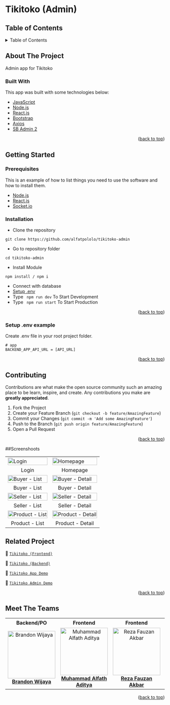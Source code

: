 # Tikitoko (Admin)

<!-- Logo -->

<!-- Table of Contents -->
## Table of Contents

<details>
  <summary>Table of Contents</summary>
  <ol>
    <li>
      <a href="#about-the-project">About The Project</a>
      <ul>
        <li><a href="#built-with">Built With</a></li>
      </ul>
    </li>
    <li>
      <a href="#getting-started">Getting Started</a>
      <ul>
        <li><a href="#prerequisites">Prerequisites</a></li>
        <li><a href="#requirements">Requirements</a></li>
        <li><a href="#installation">Installation</a></li>
        <li><a href="#setup-env-example">Setup .env example</a></li>
      </ul>
    </li>
    <li><a href="#contributing">Contributing</a></li>
    <li><a href="#screenshoots">Screenshoots</a></li>
    <li><a href="#related-project">Related Projects</a></li>
    <li><a href="#meet-the-teams">Meet The Teams</a></li>
  </ol>
</details>

<!-- About The Project -->
## About The Project
Admin app for Tikitoko

### Built With
This app was built with some technologies below:
- [JavaScript](https://www.javascript.com/)
- [Node.js](https://nodejs.org/en/)
- [React.js](https://reactjs.org/)
- [Bootstrap](https://getbootstrap.com/)
- [Axios](https://axios-http.com/)
- [SB Admin 2](https://startbootstrap.com/theme/sb-admin-2)

<p align="right">(<a href="#top">back to top</a>)</p>

<!-- Getting Started -->
## Getting Started

### Prerequisites

This is an example of how to list things you need to use the software and how to install them.

* [Node.js](https://nodejs.org/en/download/)
* [React.js](https://reactjs.org/docs/create-a-new-react-app.html)
* [Socket.io](https://socket.io/docs/v4/client-api/)

### Installation

- Clone the repository
```
git clone https://github.com/alfatpololo/tikitoko-admin
```
- Go to repository folder
```
cd tikitoko-admin
```
- Install Module
```
npm install / npm i
```
- Connect with database
- <a href="#setup-env-example">Setup .env</a>
- Type ` npm run dev` To Start Development
- Type ` npm run start` To Start Production

<p align="right">(<a href="#top">back to top</a>)</p>

### Setup .env example

Create .env file in your root project folder.

```env
# app
BACKEND_APP_API_URL = [API_URL]
```

<p align="right">(<a href="#top">back to top</a>)</p>

<!-- Contributing -->
## Contributing

Contributions are what make the open source community such an amazing place to be learn, inspire, and create. Any contributions you make are **greatly appreciated**.

1. Fork the Project
2. Create your Feature Branch (`git checkout -b feature/AmazingFeature`)
3. Commit your Changes (`git commit -m 'Add some AmazingFeature'`)
4. Push to the Branch (`git push origin feature/AmazingFeature`)
5. Open a Pull Request

<p align="right">(<a href="#top">back to top</a>)</p>

<!-- Screenshoots -->
##Screenshoots

<table>
  <tr>
    <td><image src="./documentation/login.png" alt="Login" width=100%></td>
    <td><image src="./documentation/home.png" alt="Homepage" width=100%></td>
  </tr>
  <tr>
      <td align="center">Login</td>
       <td align="center">Homepage</td>
  </tr>

  <tr>
    <td><image src="./documentation/buyer-list.png" alt="Buyer - List" width=100%></td>
    <td><image src="./documentation/buyer-detail.png" alt="Buyer - Detail" width=100%></td>
  </tr>
  <tr>
      <td align="center">Buyer - List</td>
       <td align="center">Buyer - Detail</td>
  </tr>

  <tr>
    <td><image src="./documentation/seller-list.png" alt="Seller - List" width=100%></td>
    <td><image src="./documentation/seller-detail.png" alt="Seller - Detail" width=100%></td>
  </tr>
  <tr>
      <td align="center">Seller - List</td>
       <td align="center">Seller - Detail</td>
  </tr>

  <tr>
    <td><image src="./documentation/product-list.png" alt="Product - List" width=100%></td>
    <td><image src="./documentation/product-detail.png" alt="Product - Detail" width=100%></td>
  </tr>
  <tr>
      <td align="center">Product - List</td>
       <td align="center">Product - Detail</td>
  </tr>
</table>

<!-- Related Projects -->
## Related Project
:rocket: [`Tikitoko (Frontend)`](https://github.com/brndnwjy/tikitoko-app)

:rocket: [`Tikitoko (Backend)`](https://github.com/brndnwjy/tikitoko-api)

:rocket: [`Tikitoko App Demo`](https://tikitoko.netlify.app)

:rocket: [`Tikitoko Admin Demo`](https://tikitoko-admin.netlify.app/)

<p align="right">(<a href="#top">back to top</a>)</p>

<!-- Meet The Teams -->
## Meet The Teams

<center>
  <table>
    <tr>
      <th>Backend/PO</th>
      <th>Frontend</th>
      <th>Frontend</th>
      <th>Frontend</th>
      <th>Frontend</th>
    </tr>
    <tr>
      <td align="center">
        <a href="https://github.com/brndnwjy">
          <img width="150" src="https://avatars.githubusercontent.com/u/68231097?v=4" alt="Brandon Wijaya"><br/>
          <b>Brandon Wijaya</b>
        </a>
      </td>
      <td align="center">
        <a href="https://github.com/alfatpololo">
          <img width="150" src="https://media-exp1.licdn.com/dms/image/D5603AQFsGr9k1i8aQg/profile-displayphoto-shrink_100_100/0/1664426265179?e=1676505600&v=beta&t=BuTa0qWttnRgh3JuoOS-oYUVqEcvkM5i4h2UxdRH0Qg" alt="Muhammad Alfath Aditya"><br/>
          <b>Muhammad Alfath Aditya</b>
        </a>
      </td>
      <td align="center">
        <a href="https://github.com/rezafauzanakbar">
          <img width="150" src="https://avatars.githubusercontent.com/u/47907237?v=4" alt="Reza Fauzan Akbar"><br/>
          <b>Reza Fauzan Akbar</b>
        </a>
      </td>
      <td align="center">
        <a href="https://github.com/taufikrmdhan">
          <img width="150" src="https://avatars.githubusercontent.com/u/59110317?v=4" alt="Taufik Ramadhan"><br/>
          <b>Taufik Ramadhan</b>
        </a>
      </td>
      <td align="center">
        <a href="https://github.com/vickomaris">
          <img width="150" src="https://avatars.githubusercontent.com/u/64400928?v=4" alt="Vicko Maris Septiadi"><br/>
          <b>Vicko Maris Septiadi</b>
        </a>
      </td>
    </tr>
  </table>
</center>

<p align="right">(<a href="#top">back to top</a>)</p>
